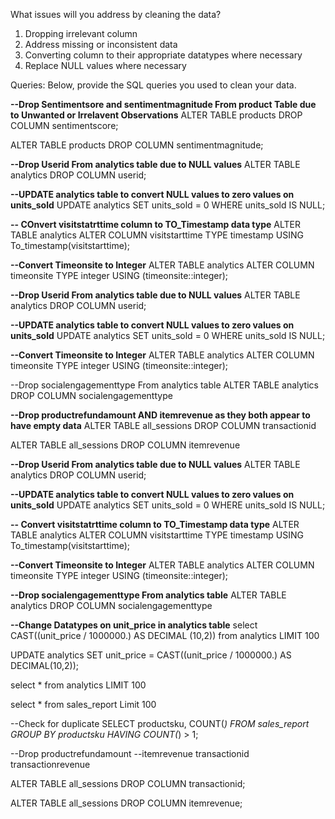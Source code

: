 What issues will you address by cleaning the data?
1. Dropping irrelevant column
2. Address missing or inconsistent data
3. Converting column to their appropriate datatypes where necessary
4. Replace NULL values where necessary




Queries:
Below, provide the SQL queries you used to clean your data.

**--Drop  Sentimentsore and sentimentmagnitude From product Table due to Unwanted or Irrelavent Observations**
ALTER TABLE products
DROP COLUMN sentimentscore;

ALTER TABLE products
DROP COLUMN sentimentmagnitude;

**--Drop Userid From analytics table due to NULL values**
ALTER TABLE analytics
DROP COLUMN userid;

**--UPDATE analytics table to convert NULL values to zero values on units_sold**
UPDATE analytics
SET units_sold = 0
WHERE units_sold IS NULL;


**-- COnvert visitstatrttime column  to TO_Timestamp data type**
ALTER TABLE analytics
ALTER COLUMN visitstarttime TYPE timestamp
USING To_timestamp(visitstarttime);


**--Convert Timeonsite to Integer**
ALTER TABLE analytics ALTER COLUMN timeonsite TYPE integer USING (timeonsite::integer);


**--Drop Userid From analytics table due to NULL values**
ALTER TABLE analytics
DROP COLUMN userid;

**--UPDATE analytics table to convert NULL values to zero values on units_sold**
UPDATE analytics
SET units_sold = 0
WHERE units_sold IS NULL;




**--Convert Timeonsite to Integer**
ALTER TABLE analytics ALTER COLUMN timeonsite TYPE integer USING (timeonsite::integer);

--Drop socialengagementtype From analytics table
ALTER TABLE analytics
DROP COLUMN socialengagementtype


**--Drop productrefundamount AND itemrevenue as they both appear to have empty data**
ALTER TABLE all_sessions
DROP COLUMN transactionid

ALTER TABLE all_sessions
DROP COLUMN itemrevenue

**--Drop Userid From analytics table due to NULL values**
ALTER TABLE analytics
DROP COLUMN userid;

**--UPDATE analytics table to convert NULL values to zero values on units_sold**
UPDATE analytics
SET units_sold = 0
WHERE units_sold IS NULL;


**-- Convert visitstatrttime column  to TO_Timestamp data type**
ALTER TABLE analytics
ALTER COLUMN visitstarttime TYPE timestamp
USING To_timestamp(visitstarttime);

**--Convert Timeonsite to Integer**
ALTER TABLE analytics ALTER COLUMN timeonsite TYPE integer USING (timeonsite::integer);

**--Drop socialengagementtype From analytics table**
ALTER TABLE analytics
DROP COLUMN socialengagementtype



**--Change Datatypes on unit_price in analytics table**
select
CAST((unit_price / 1000000.) AS DECIMAL (10,2))
from analytics
LIMIT 100

UPDATE analytics 
SET unit_price = CAST((unit_price / 1000000.) AS DECIMAL(10,2));

select * from analytics
LIMIT 100

select * from sales_report
Limit 100

--Check for duplicate
SELECT productsku, COUNT(*)
FROM sales_report
GROUP BY productsku
HAVING COUNT(*) > 1;

--Drop productrefundamount
--itemrevenue
transactionid
transactionrevenue


ALTER TABLE all_sessions
DROP COLUMN transactionid;

ALTER TABLE all_sessions
DROP COLUMN itemrevenue;

